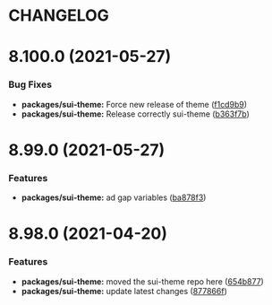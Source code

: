 # CHANGELOG

# 8.100.0 (2021-05-27)


### Bug Fixes

* **packages/sui-theme:** Force new release of theme ([f1cd9b9](https://github.com/SUI-Components/sui/commit/f1cd9b90293e49e618c30307a3aa8490203d209e))
* **packages/sui-theme:** Release correctly sui-theme ([b363f7b](https://github.com/SUI-Components/sui/commit/b363f7b02a7c7bfa9b0c4ee326dbd9cd2f92ce61))



# 8.99.0 (2021-05-27)


### Features

* **packages/sui-theme:** ad gap variables ([ba878f3](https://github.com/SUI-Components/sui/commit/ba878f350c328f81fbdeca47d1bbbf8b63bd5391))



# 8.98.0 (2021-04-20)


### Features

* **packages/sui-theme:** moved the sui-theme repo here ([654b877](https://github.com/SUI-Components/sui/commit/654b8777a5e2754e1c41e2c1d907630d1c4266df))
* **packages/sui-theme:** update latest changes ([877866f](https://github.com/SUI-Components/sui/commit/877866f24fe2053f1985b7a558d1527bcbca1e88))



